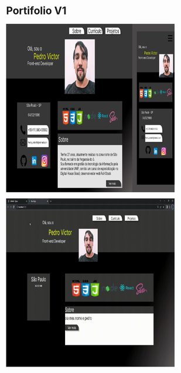<h1>Portifolio V1</h1>
<p>
<img width='460' height='460' src="./src/assets/img/Untitled.jpg" alt="home page portifolio" />
</p>

<p>
<img width='460' height='460' src="./src/assets/img/pagehome.gif" alt="home page portifolio" />
</p>
